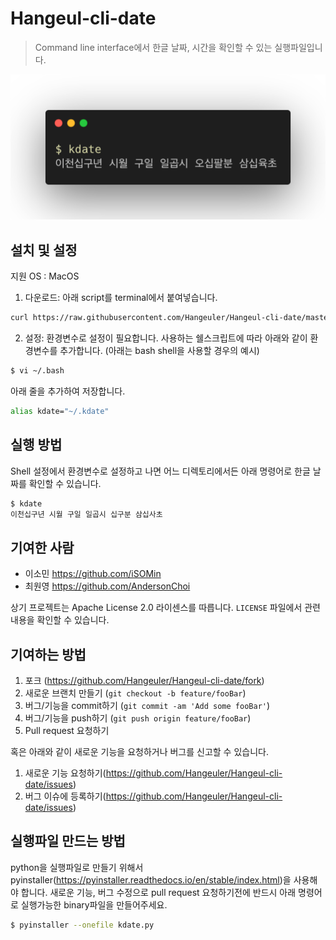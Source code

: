 # Hangeul-cli-date
> Command line interface에서 한글 날짜, 시간을 확인할 수 있는 실행파일입니다.

<p align="center">
  <img src="https://github.com/Hangeuler/Hangeul-cli-date/blob/master/image/example.png?raw=true">
</p>

## 설치 및 설정

지원 OS : MacOS

1) 다운로드: 아래 script를 terminal에서 붙여넣습니다.

```sh
curl https://raw.githubusercontent.com/Hangeuler/Hangeul-cli-date/master/dist/kdate > ~/.kdate && chmod u+x ~/.kdate
```

2) 설정: 환경변수로 설정이 필요합니다. 사용하는 쉘스크립트에 따라 아래와 같이 환경변수를 추가합니다. (아래는 bash shell을 사용할 경우의 예시)

```sh
$ vi ~/.bash
```

아래 줄을 추가하여 저장합니다.

```sh
alias kdate="~/.kdate"
```

## 실행 방법

Shell 설정에서 환경변수로 설정하고 나면 어느 디렉토리에서든 아래 명령어로 한글 날짜를 확인할 수 있습니다.

```sh
$ kdate
이천십구년 시월 구일 일곱시 십구분 삼십사초
```

## 기여한 사람

- 이소민 <https://github.com/iSOMin>
- 최원영 <https://github.com/AndersonChoi>

상기 프로젝트는 Apache License 2.0 라이센스를 따릅니다.  ``LICENSE`` 파일에서 관련 내용을 확인할 수 있습니다.

## 기여하는 방법

1. 포크 (<https://github.com/Hangeuler/Hangeul-cli-date/fork>)
2. 새로운 브랜치 만들기 (`git checkout -b feature/fooBar`)
3. 버그/기능을 commit하기 (`git commit -am 'Add some fooBar'`)
4. 버그/기능을 push하기 (`git push origin feature/fooBar`)
5. Pull request 요청하기

혹은 아래와 같이 새로운 기능을 요청하거나 버그를 신고할 수 있습니다.

1. 새로운 기능 요청하기(<https://github.com/Hangeuler/Hangeul-cli-date/issues>)
2. 버그 이슈에 등록하기(<https://github.com/Hangeuler/Hangeul-cli-date/issues>)

## 실행파일 만드는 방법

python을 실행파일로 만들기 위해서 pyinstaller(<https://pyinstaller.readthedocs.io/en/stable/index.html>)을 사용해야 합니다. 새로운 기능, 버그 수정으로 pull request 요청하기전에 반드시 아래 명령어로 실행가능한 binary파일을 만들어주세요.

```sh
$ pyinstaller --onefile kdate.py
```

